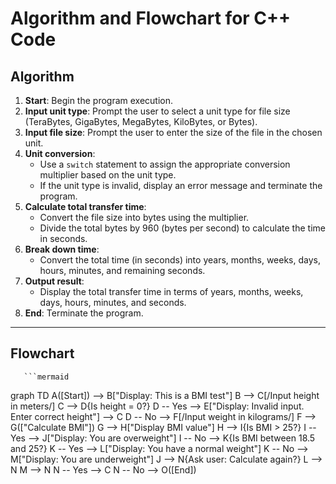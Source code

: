 
# Algorithm and Flowchart for C++ Code

## Algorithm

1. **Start**: Begin the program execution.
2. **Input unit type**: Prompt the user to select a unit type for file size (TeraBytes, GigaBytes, MegaBytes, KiloBytes, or Bytes).
3. **Input file size**: Prompt the user to enter the size of the file in the chosen unit.
4. **Unit conversion**:
   - Use a `switch` statement to assign the appropriate conversion multiplier based on the unit type.
   - If the unit type is invalid, display an error message and terminate the program.
5. **Calculate total transfer time**:
   - Convert the file size into bytes using the multiplier.
   - Divide the total bytes by 960 (bytes per second) to calculate the time in seconds.
6. **Break down time**:
   - Convert the total time (in seconds) into years, months, weeks, days, hours, minutes, and remaining seconds.
7. **Output result**:
   - Display the total transfer time in terms of years, months, weeks, days, hours, minutes, and seconds.
8. **End**: Terminate the program.

---

## Flowchart


       ```mermaid
graph TD
    A([Start]) --> B["Display: This is a BMI test"]
    B --> C[/Input height in meters/]
    C --> D{Is height = 0?}
    D -- Yes --> E["Display: Invalid input. Enter correct height"] --> C
    D -- No --> F[/Input weight in kilograms/]
    F --> G(["Calculate BMI"])
    G --> H["Display BMI value"]
    H --> I{Is BMI > 25?}
    I -- Yes --> J["Display: You are overweight"]
    I -- No --> K{Is BMI between 18.5 and 25?}
    K -- Yes --> L["Display: You have a normal weight"]
    K -- No --> M["Display: You are underweight"]
    J --> N{Ask user: Calculate again?}
    L --> N
    M --> N
    N -- Yes --> C
    N -- No --> O([End])

```

